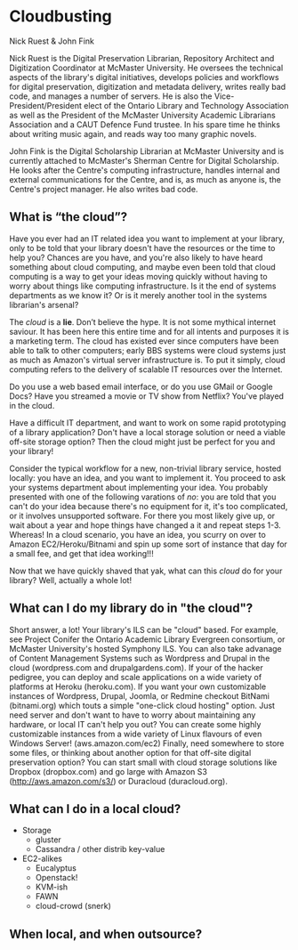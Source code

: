 ﻿Cloudbusting
===

Nick Ruest & John Fink


Nick Ruest is the Digital Preservation Librarian, Repository Architect and Digitization Coordinator at McMaster University. He oversees the technical aspects of the library's digital initiatives, develops policies and workflows for digital preservation, digitization and metadata delivery, writes really bad code, and manages a number of servers. He is also the Vice-President/President elect of the Ontario Library and Technology Association as well as the President of the McMaster University Academic Librarians Association and a CAUT Defence Fund trustee. In his spare time he thinks about writing music again, and reads way too many graphic novels.


John Fink is the Digital Scholarship Librarian at McMaster University and is currently attached to McMaster's Sherman Centre for Digital Scholarship.  He looks after the Centre's computing infrastructure, handles internal and external communications for the Centre, and is, as much as anyone is, the Centre's project manager. He also writes bad code.

## What is “the cloud”? 

Have you ever had an IT related idea you want to implement at your library, only to be told that your library doesn't have the resources or the time to help you? Chances are you have, and you're also likely to have heard something about cloud computing, and maybe even been told that cloud computing is a way to get your ideas moving quickly without having to worry about things like computing infrastructure. Is it the end of systems departments as we know it? Or is it merely another tool in the systems librarian's arsenal?

The _cloud_ is a **lie**. Don’t believe the hype. It is not some mythical internet saviour.  It has been here this entire time and for all intents and purposes it is a marketing term. The cloud has existed ever since computers have been able to talk to other computers; early BBS systems were cloud systems just as much as Amazon's virtual server infrastructure is. To put it simply, cloud computing refers to the delivery of scalable IT resources over the Internet. 

Do you use a web based email interface, or do you use GMail or Google Docs? Have you streamed a movie or TV show from Netflix?  You've played in the cloud. 

Have a difficult IT department, and want to work on some rapid prototyping of a library application? Don't have a local storage solution or need a viable off-site storage option? Then the cloud might just be perfect for you and your library!

Consider the typical workflow for a new, non-trivial library service, hosted locally: you have an idea, and you want to implement it. You proceed to ask your systems department about implementing your idea. You probably presented with one of the following varations of _no_: you are told that you can't do your idea because there's no equipment for it, it's too complicated, or it involves unsupported software. For there you most likely give up, or wait about a year and hope things have changed a it and repeat steps 1-3. Whereas! In a cloud scenario, you have an idea, you scurry on over to Amazon EC2/Heroku/Bitnami and spin up some sort of instance that day for a small fee, and get that idea working!!!

Now that we have quickly shaved that yak, what can this _cloud_ do for your library? Well, actually a whole lot!

## What can I do my library do in "the cloud"?

Short answer, a lot! Your library's ILS can be "cloud" based. For example, see Project Conifer the Ontario Academic Library Evergreen consortium, or McMaster University's hosted Symphony ILS. You can also take advanage of Content Management Systems such as Wordpress and Drupal in the cloud (wordpress.com and drupalgardens.com). If your of the hacker pedigree, you can deploy and scale applications on a wide variety of platforms at Heroku (heroku.com). If you want your own customizable instances of Wordpress, Drupal, Joomla, or Redmine checkout BitNami (bitnami.org) which touts a simple "one-click cloud hosting" option. Just need server and don't want to have to worry about maintaining any hardware, or local IT can't help you out? You can create some highly customizable instances from a wide variety of Linux flavours of even Windows Server! (aws.amazon.com/ec2) Finally, need somewhere to store some files, or thinking about another option for that off-site digital preservation option? You can start small with cloud storage solutions like Dropbox (dropbox.com) and go large with Amazon S3 (http://aws.amazon.com/s3/) or Duracloud (duracloud.org).

## What can I do in a local cloud?

* Storage
  * gluster
  * Cassandra / other distrib key-value
* EC2-alikes
  * Eucalyptus
  * Openstack!
  * KVM-ish
  * FAWN
  * cloud-crowd (snerk)

## When local, and when outsource?

